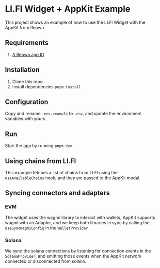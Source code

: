 # LI.FI Widget + AppKit Example
This project shows an example of how to use the LI.FI Widget with the AppKit from Reown

## Requirements
1. [A Reown app ID]('https://cloud.reown.com/app')

## Installation
1. Clone this repo
2. Install dependencies `pnpm install`

## Configuration
Copy and rename `.env.example` to `.env`, and update the environment variables with yours.

## Run
Start the app by running `pnpm dev`

## Using chains from LI.FI
This example fetches a list of chains from LI.FI using the `useAvailableChains` hook, and they are passed to the AppKit modal.

## Syncing connectors and adapters
### EVM
The widget uses the wagmi library to interact with wallets, AppKit supports wagmi with an Adapter, and we keep both libraries in sync by calling the 
`useSyncWagmiConfig` in the `WalletProvider`

### Solana
We sync the solana connections by listening for connection events in the `SolanaProvider`, and emitting those events when the AppKit network connected or disconnected from solana.
